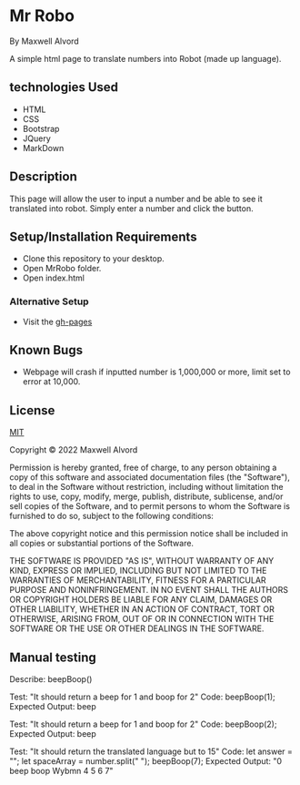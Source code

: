 # Mr Robo
By Maxwell Alvord

A simple html page to translate numbers into Robot (made up language).

## technologies Used

* HTML
* CSS
* Bootstrap
* JQuery
* MarkDown

## Description

This page will allow the user to input a number and be able to see it translated into robot. Simply enter a number and click the button.

## Setup/Installation Requirements

* Clone this repository to your desktop.
* Open MrRobo folder.
* Open index.html

### Alternative Setup
* Visit the [gh-pages](https://maxwellalvord.github.io/MrRobo/)

## Known Bugs
* Webpage will crash if inputted number is 1,000,000 or more, limit set to error at 10,000.

## License
[MIT](https://opensource.org/licenses/MIT)

Copyright &copy;
2022 Maxwell Alvord

Permission is hereby granted, free of charge, to any person obtaining a copy of this software and associated documentation files (the "Software"), to deal in the Software without restriction, including without limitation the rights to use, copy, modify, merge, publish, distribute, sublicense, and/or sell copies of the Software, and to permit persons to whom the Software is furnished to do so, subject to the following conditions:

The above copyright notice and this permission notice shall be included in all copies or substantial portions of the Software.

THE SOFTWARE IS PROVIDED "AS IS", WITHOUT WARRANTY OF ANY KIND, EXPRESS OR IMPLIED, INCLUDING BUT NOT LIMITED TO THE WARRANTIES OF MERCHANTABILITY, FITNESS FOR A PARTICULAR PURPOSE AND NONINFRINGEMENT. IN NO EVENT SHALL THE AUTHORS OR COPYRIGHT HOLDERS BE LIABLE FOR ANY CLAIM, DAMAGES OR OTHER LIABILITY, WHETHER IN AN ACTION OF CONTRACT, TORT OR OTHERWISE, ARISING FROM, OUT OF OR IN CONNECTION WITH THE SOFTWARE OR THE USE OR OTHER DEALINGS IN THE SOFTWARE.


## Manual testing

Describe: beepBoop()

Test: "It should return a beep for 1 and boop for 2"
Code: beepBoop(1);
Expected Output: beep

Test: "It should return a beep for 1 and boop for 2"
Code: beepBoop(2);
Expected Output: beep

Test: "It should return the translated language but to 15"
Code: let answer = "";
let spaceArray = number.split(" ");
beepBoop(7);
Expected Output: "0 beep boop Wybmn 4 5 6 7"
